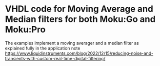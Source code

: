 # VHDL code for Moving Average and Median filters for both Moku:Go and Moku:Pro

The examples implement a moving averager and a median filter as explained fully in the application note
https://www.liquidinstruments.com/blog/2022/12/15/reducing-noise-and-transients-with-custom-real-time-digital-filtering/
